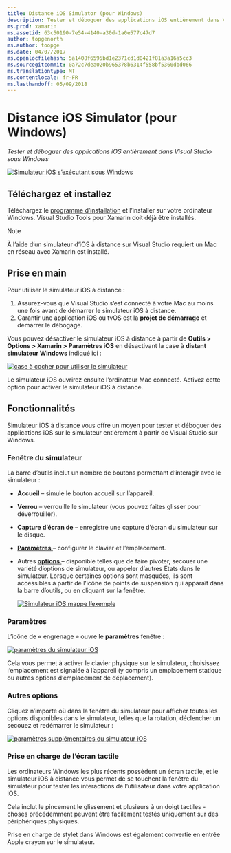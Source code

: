 ```yaml
---
title: Distance iOS Simulator (pour Windows)
description: Tester et déboguer des applications iOS entièrement dans Visual Studio sous Windows
ms.prod: xamarin
ms.assetid: 63c50190-7e54-4140-a30d-1a0e577c47d7
author: topgenorth
ms.author: toopge
ms.date: 04/07/2017
ms.openlocfilehash: 5a1408f6595bd1e2371cd1d0421f81a3a16a5cc3
ms.sourcegitcommit: 0a72c7dea020b965378b6314f558bf5360dbd066
ms.translationtype: MT
ms.contentlocale: fr-FR
ms.lasthandoff: 05/09/2018
---
```

# <a name="remoted-ios-simulator-for-windows"></a>Distance iOS Simulator (pour Windows)

_Tester et déboguer des applications iOS entièrement dans Visual Studio sous Windows_

[![](ios-simulator-images/hero-sml.png "Simulateur iOS s’exécutant sous Windows")](ios-simulator-images/hero.png#lightbox)

## <a name="download-and-install"></a>Téléchargez et installez

Téléchargez le [programme d’installation](https://dl.xamarin.com/xamarin-simulator/Xamarin.Simulator.Installer.msi) et l’installer sur votre ordinateur Windows. Visual Studio Tools pour Xamarin doit déjà être installés.

> [!NOTE]
> À l’aide d’un simulateur d’iOS à distance sur Visual Studio requiert un Mac en réseau avec Xamarin est installé.

## <a name="getting-started"></a>Prise en main

Pour utiliser le simulateur iOS à distance :

1. Assurez-vous que Visual Studio s’est connecté à votre Mac au moins une fois avant de démarrer le simulateur iOS à distance.
2. Garantir une application iOS ou tvOS est la **projet de démarrage** et démarrer le débogage.

Vous pouvez désactiver le simulateur iOS à distance à partir de **Outils > Options > Xamarin > Paramètres iOS** en désactivant la case à **distant simulateur Windows** indiqué ici :

[![](ios-simulator-images/options-sml.png "case à cocher pour utiliser le simulateur")](ios-simulator-images/options.png#lightbox)

Le simulateur iOS ouvrirez ensuite l’ordinateur Mac connecté. Activez cette option pour activer le simulateur iOS à distance.

## <a name="features"></a>Fonctionnalités

Simulateur iOS à distance vous offre un moyen pour tester et déboguer des applications iOS sur le simulateur entièrement à partir de Visual Studio sur Windows.

### <a name="simulator-window"></a>Fenêtre du simulateur

La barre d’outils inclut un nombre de boutons permettant d’interagir avec le simulateur :

- **Accueil** – simule le bouton accueil sur l’appareil.
- **Verrou** – verrouille le simulateur (vous pouvez faites glisser pour déverrouiller).
- **Capture d’écran de** – enregistre une capture d’écran du simulateur sur le disque.
- [**Paramètres** ](#settings) – configurer le clavier et l’emplacement.
- Autres [ **options** ](#options) – disponible telles que de faire pivoter, secouer une variété d’options de simulateur, ou appeler d’autres États dans le simulateur. Lorsque certaines options sont masquées, ils sont accessibles à partir de l’icône de points de suspension qui apparaît dans la barre d’outils, ou en cliquant sur la fenêtre.

    [![](ios-simulator-images/maps-app-sml.png "Simulateur iOS mappe l’exemple")](ios-simulator-images/maps-app.png#lightbox)


### <a name="settings"></a>Paramètres

L’icône de « engrenage » ouvre le **paramètres** fenêtre :

[![](ios-simulator-images/settings-sml.png "paramètres du simulateur iOS")](ios-simulator-images/settings.png#lightbox)

Cela vous permet à activer le clavier physique sur le simulateur, choisissez l’emplacement est signalée à l’appareil (y compris un emplacement statique ou autres options d’emplacement de déplacement).



### <a name="other-options"></a>Autres options

Cliquez n’importe où dans la fenêtre du simulateur pour afficher toutes les options disponibles dans le simulateur, telles que la rotation, déclencher un secouez et redémarrer le simulateur :

[![](ios-simulator-images/more-sml.png "paramètres supplémentaires du simulateur iOS")](ios-simulator-images/more.png#lightbox)

### <a name="touchscreen-support"></a>Prise en charge de l’écran tactile

Les ordinateurs Windows les plus récents possèdent un écran tactile, et le simulateur iOS à distance vous permet de se touchent la fenêtre du simulateur pour tester les interactions de l’utilisateur dans votre application iOS.

Cela inclut le pincement le glissement et plusieurs à un doigt tactiles - choses précédemment peuvent être facilement testés uniquement sur des périphériques physiques.

Prise en charge de stylet dans Windows est également convertie en entrée Apple crayon sur le simulateur.

<!--
<a name="knownissues" />

# Known Issues

 - Apple Watch devices may show in the Visual Studio device list, but are not yet supported.
 - Launching in **Release** mode may also start Apple’s simulator on the networked Mac.
 - Closing the remote iOS Simulator on Windows will not immediately stop debugging in Visual Studio. Stop debugging manually from the menu or the red button.
 - Opening too many different simulators simultaneously will produce unexpected results.
 - Exception of type `Foundation.NSErrorException` may be thrown while launching Simulators. Workaround is to kill csproxy (server process) on the Mac host and re-deploy to the simulator.
 - Performance may be slower when using Xcode 8
-->
